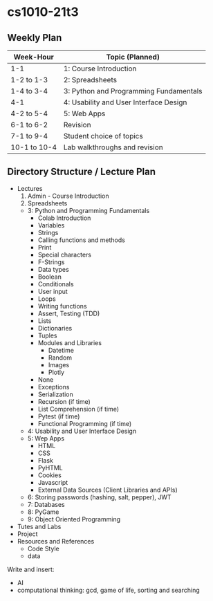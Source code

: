 # cs1010-21t3

## Weekly Plan

| Week-Hour | Topic (Planned) |
|---|---|
| 1-1 | 1: Course Introduction |
| 1-2 to 1-3 | 2: Spreadsheets |
| 1-4 to 3-4 | 3: Python and Programming Fundamentals|
| 4-1  | 4: Usability and User Interface Design |
| 4-2 to 5-4 | 5: Web Apps |
| 6-1 to 6-2 | Revision |
| 7-1 to 9-4 | Student choice of topics |
| 10-1 to 10-4 | Lab walkthroughs and revision |


## Directory Structure / Lecture Plan

* Lectures
  1. Admin - Course Introduction
  2. Spreadsheets
  * 3: Python and Programming Fundamentals
    * Colab Introduction
    * Variables
    * Strings
    * Calling functions and methods
    * Print
    * Special characters
    * F-Strings
    * Data types
    * Boolean
    * Conditionals
    * User input
    * Loops
    * Writing functions
    * Assert, Testing (TDD)
    * Lists
    * Dictionaries
    * Tuples
    * Modules and Libraries
      * Datetime
      * Random
      * Images
      * Plotly
    * None
    * Exceptions
    * Serialization
    * Recursion (if time)
    * List Comprehension (if time)
    * Pytest (if time)
    * Functional Programming (if time)
  * 4: Usability and User Interface Design
  * 5: Wep Apps
    * HTML
    * CSS
    * Flask
    * PyHTML
    * Cookies
    * Javascript
    * External Data Sources (Client Libraries and APIs)
  * 6: Storing passwords (hashing, salt, pepper), JWT
  * 7: Databases
  * 8: PyGame
  * 9: Object Oriented Programming
* Tutes and Labs
* Project
* Resources and References
  * Code Style
  * data


Write and insert:
* AI
* computational thinking: gcd, game of life, sorting and searching
